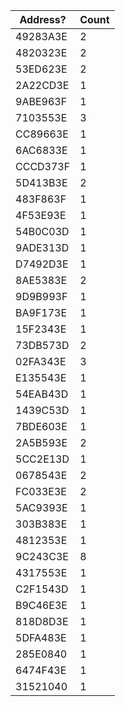 | Address? | Count |
|----------|-------|
| 49283A3E | 2 |
| 4820323E | 2 |
| 53ED623E | 2 |
| 2A22CD3E | 1 |
| 9ABE963F | 1 |
| 7103553E | 3 |
| CC89663E | 1 |
| 6AC6833E | 1 |
| CCCD373F | 1 |
| 5D413B3E | 2 |
| 483F863F | 1 |
| 4F53E93E | 1 |
| 54B0C03D | 1 |
| 9ADE313D | 1 |
| D7492D3E | 1 |
| 8AE5383E | 2 |
| 9D9B993F | 1 |
| BA9F173E | 1 |
| 15F2343E | 1 |
| 73DB573D | 2 |
| 02FA343E | 3 |
| E135543E | 1 |
| 54EAB43D | 1 |
| 1439C53D | 1 |
| 7BDE603E | 1 |
| 2A5B593E | 2 |
| 5CC2E13D | 1 |
| 0678543E | 2 |
| FC033E3E | 2 |
| 5AC9393E | 1 |
| 303B383E | 1 |
| 4812353E | 1 |
| 9C243C3E | 8 |
| 4317553E | 1 |
| C2F1543D | 1 |
| B9C46E3E | 1 |
| 818D8D3E | 1 |
| 5DFA483E | 1 |
| 285E0840 | 1 |
| 6474F43E | 1 |
| 31521040 | 1 |

